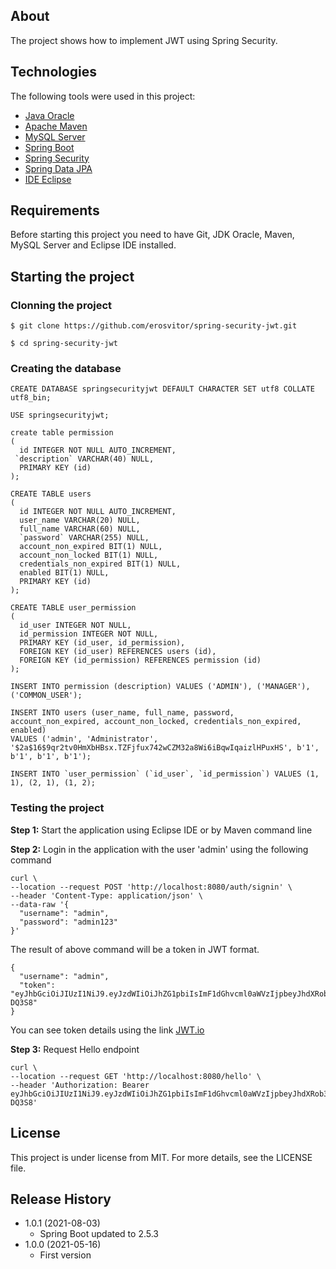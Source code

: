 ## About
The project shows how to implement JWT using Spring Security.

## Technologies
The following tools were used in this project:

* [Java Oracle](https://www.oracle.com/java/)
* [Apache Maven](https://maven.apache.org/)
* [MySQL Server](https://www.mysql.com/)
* [Spring Boot](https://spring.io/projects/spring-boot)
* [Spring Security](https://spring.io/projects/spring-security)
* [Spring Data JPA](https://spring.io/projects/spring-data-jpa)
* [IDE Eclipse](https://www.eclipse.org/)

## Requirements
Before starting this project you need to have Git, JDK Oracle, Maven, MySQL Server and Eclipse IDE installed.

## Starting the project

### Clonning the project
```
$ git clone https://github.com/erosvitor/spring-security-jwt.git

$ cd spring-security-jwt
```

### Creating the database
```
CREATE DATABASE springsecurityjwt DEFAULT CHARACTER SET utf8 COLLATE utf8_bin;

USE springsecurityjwt;

create table permission
( 
  id INTEGER NOT NULL AUTO_INCREMENT,
 `description` VARCHAR(40) NULL,
  PRIMARY KEY (id)
);

CREATE TABLE users
( 
  id INTEGER NOT NULL AUTO_INCREMENT,
  user_name VARCHAR(20) NULL,
  full_name VARCHAR(60) NULL,
  `password` VARCHAR(255) NULL,
  account_non_expired BIT(1) NULL,
  account_non_locked BIT(1) NULL,
  credentials_non_expired BIT(1) NULL,
  enabled BIT(1) NULL,
  PRIMARY KEY (id)
);

CREATE TABLE user_permission
( 
  id_user INTEGER NOT NULL,
  id_permission INTEGER NOT NULL,
  PRIMARY KEY (id_user, id_permission),
  FOREIGN KEY (id_user) REFERENCES users (id),
  FOREIGN KEY (id_permission) REFERENCES permission (id)
);

INSERT INTO permission (description) VALUES ('ADMIN'), ('MANAGER'), ('COMMON_USER');

INSERT INTO users (user_name, full_name, password, account_non_expired, account_non_locked, credentials_non_expired, enabled)
VALUES ('admin', 'Administrator', '$2a$16$9qr2tv0HmXbHBsx.TZFjfux742wCZM32a8Wi6iBqwIqaizlHPuxHS', b'1', b'1', b'1', b'1');

INSERT INTO `user_permission` (`id_user`, `id_permission`) VALUES (1, 1), (2, 1), (1, 2);
```

### Testing the project
**Step 1:** Start the application using Eclipse IDE or by Maven command line

**Step 2:** Login in the application with the user 'admin' using the following command
```
curl \
--location --request POST 'http://localhost:8080/auth/signin' \
--header 'Content-Type: application/json' \
--data-raw '{
  "username": "admin",
  "password": "admin123"
}'
```

The result of above command will be a token in JWT format.

```
{
  "username": "admin",
  "token": "eyJhbGciOiJIUzI1NiJ9.eyJzdWIiOiJhZG1pbiIsImF1dGhvcml0aWVzIjpbeyJhdXRob3JpdHkiOiJST0xFX01BTkFHRVIifSx7ImF1dGhvcml0eSI6IlJPTEVfQURNSU4ifV0sImlhdCI6MTYyMTE3Mjk3MiwiZXhwIjoxNjIxMTc2NTcyfQ.Mfl8MepvEqw5Mod6YVho8cIdo7ZiI3_3sdhxN-DQ3S8"
}
```

You can see token details using the link [JWT.io](https://jwt.io/)

**Step 3:** Request Hello endpoint

```
curl \
--location --request GET 'http://localhost:8080/hello' \
--header 'Authorization: Bearer eyJhbGciOiJIUzI1NiJ9.eyJzdWIiOiJhZG1pbiIsImF1dGhvcml0aWVzIjpbeyJhdXRob3JpdHkiOiJST0xFX01BTkFHRVIifSx7ImF1dGhvcml0eSI6IlJPTEVfQURNSU4ifV0sImlhdCI6MTYyMTE3Mjk3MiwiZXhwIjoxNjIxMTc2NTcyfQ.Mfl8MepvEqw5Mod6YVho8cIdo7ZiI3_3sdhxN-DQ3S8'
```
## License
This project is under license from MIT. For more details, see the LICENSE file.

## Release History
* 1.0.1 (2021-08-03)
    * Spring Boot updated to 2.5.3
* 1.0.0 (2021-05-16)
    * First version
